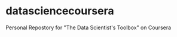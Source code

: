 datasciencecoursera
===================

Personal Repostory for "The Data Scientist's Toolbox" on Coursera
